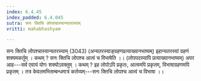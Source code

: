 ```yaml
---
index: 6.4.45
index_padded: 6.4.045
sutra: सनः क्तिचि लोपश्चास्यान्यतरस्याम्
vritti: mahabhashyam

---
```

 सनः क्तिचि लोपश्चास्यान्यतरस्याम् (3043) (अन्यतरस्याङ्ग्रहणप्रत्याख्यानभाष्यम्) इहान्यतरस्यां ग्रहणं शक्यमकर्तुम् । कथम् ? सनः क्तिचि लोपश्च आत्वं च विभाषेति ।। (लोपपदस्यापि प्रत्याख्यानभाष्यम्) अपर आह---सर्व एवायं योगः शक्योऽवक्तुम् । कथम् ? इह लोपोऽपि प्रकृतः, आत्वमपि प्रकृतम्, विभाषाग्रहणमपि प्रकृतम् । तत्र केवलमभिसम्बन्धमात्रं कर्तव्यम्---सनः क्तिचि लोपश्च आत्वं च विभाषा ।। 